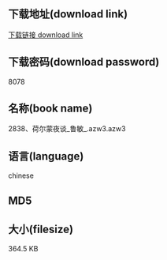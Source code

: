 ## 下载地址(download link)
[下载链接 download link](https://voluble-croquembouche-d321dc.netlify.app/?s=2838%E3%80%81%E8%8D%B7%E5%B0%94%E8%92%99%E5%A4%9C%E8%B0%88_%E9%B2%81%E6%95%8F_.azw3)

## 下载密码(download password)
8078

## 名称(book name)
2838、荷尔蒙夜谈_鲁敏_.azw3.azw3

## 语言(language)
chinese

## MD5


## 大小(filesize)
364.5 KB
